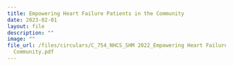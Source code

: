```yaml
---
title: Empowering Heart Failure Patients in the Community
date: 2023-02-01
layout: file
description: ""
image: ""
file_url: /files/circulars/C_754_NHCS_SHM 2022_Empowering Heart Failure Patients in the
  Community.pdf
---
```

